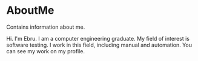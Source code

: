 # AboutMe
Contains information about me.

Hi. I'm Ebru. I am a computer engineering graduate. My field of interest is software testing. I work in this field, including manual and automation. You can see my work on my profile.
